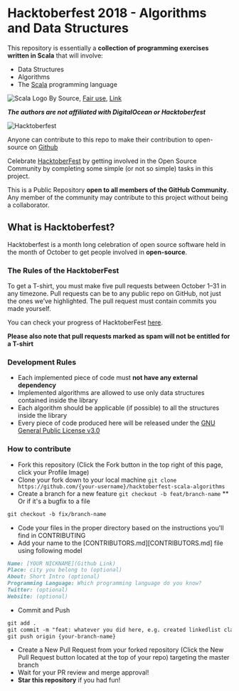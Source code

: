 # Hacktoberfest 2018 - Algorithms and Data Structures 

This repository is essentially a **collection of programming exercises written in Scala** that will involve:

- Data Structures
- Algorithms
- The [Scala][scala] programming language

![Scala Logo](https://upload.wikimedia.org/wikipedia/en/8/85/Scala_logo.png)
By Source, <a href="//en.wikipedia.org/wiki/File:Scala_logo.png" title="Fair use of copyrighted material in the context of Scala (programming language)">Fair use</a>, <a href="https://en.wikipedia.org/w/index.php?curid=21286998">Link</a>

***The authors are not affiliated with DigitalOcean or Hacktoberfest***

![Hacktoberfest](https://user-images.githubusercontent.com/2479647/46922007-677fc300-cffa-11e8-8268-ae59b576cfb7.jpg)

Anyone can contribute to this repo to make their contribution to open-source on [Github][github]
 
Celebrate <a href="https://hacktoberfest.digitalocean.com/" target="_blank">HacktoberFest</a> by getting involved in the Open Source Community by completing some simple (or not so simple) tasks in this project.
 
This is a Public Repository **open to all members of the GitHub Community**. Any member of the community may contribute to this project without being a collaborator.
 
## What is Hacktoberfest?

 Hacktoberfest is a month long celebration of open source software held in the month of October to get people involved in **open-source**.

### The Rules of the HacktoberFest
 To get a T-shirt, you must make five pull requests between October 1–31 in any timezone. Pull requests can be to any public repo on GitHub, not just the ones we’ve highlighted. The pull request must contain commits you made yourself.
 
 You can check your progress of HacktoberFest <a target="_blank" href="https://hacktoberfest.digitalocean.com/stats/">here</a>.
 
 
 <strong>Please also note that pull requests marked as spam will not be entitled for a T-shirt</strong>


### Development Rules

- Each implemented piece of code must **not have any external dependency**
- Implemented algorithms are allowed to use only data structures contained inside the library
- Each algorithm should be applicable (if possible) to all the structures inside the library
- Every piece of code produced here will be released under the [GNU General Public License v3.0](LICENSE)

### How to contribute


* Fork this repository (Click the Fork button in the top right of this page, click your Profile Image)
* Clone your fork down to your local machine `git clone https://github.com/{your-username}/hacktoberfest-scala-algorithms`
* Create a branch for a new feature `git checkout -b feat/branch-name`
** Or if it's a bugfix to a file
```markdown
git checkout -b fix/branch-name
```
* Code your files in the proper directory based on the instructions you'll find in CONTRIBUTING
* Add your name to the [CONTRIBUTORS.md][CONTRIBUTORS.md] file using following model

```markdown
Name: [YOUR NICKNAME](Github Link)
Place: city you belong to (optional)
About: Short Intro (optional)
Programming Language: Which programming language do you know?
Twitter: (optional)
Website: (optional)
```
* Commit and Push
```markdown
git add .
git commit -m "feat: whatever you did here, e.g. created linkedlist class in Scala"
git push origin {your-branch-name}
```
* Create a New Pull Request from your forked repository (Click the New Pull Request button located at the top of your repo) targeting the master branch
* Wait for your PR review and merge approval!
* __Star this repository__ if you had fun!


[scala]: https://www.scala-lang.org/
[github]: https://github.com
